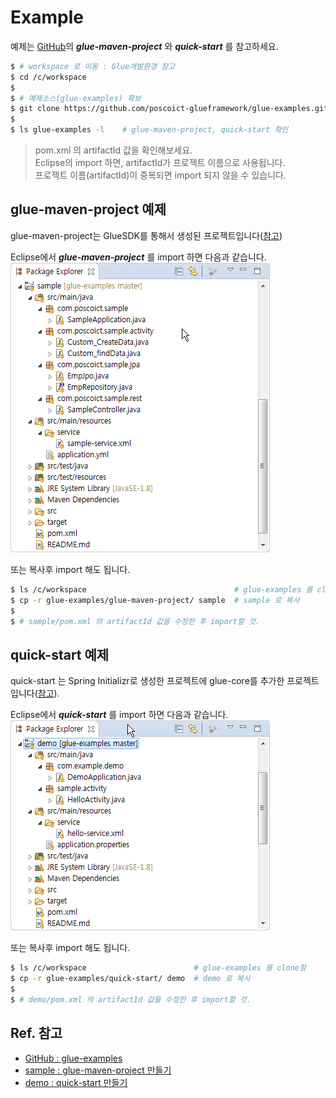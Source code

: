 # Example

예제는 [GitHub](https://github.com/poscoict-glueframework/glue-examples)의 
***glue-maven-project*** 와 ***quick-start*** 를 참고하세요.
```bash
$ # workspace 로 이동 : Glue개발환경 참고
$ cd /c/workspace
$ 
$ # 예제소스(glue-examples) 확보
$ git clone https://github.com/poscoict-glueframework/glue-examples.git
$ 
$ ls glue-examples -l    # glue-maven-project, quick-start 확인
``` 
> pom.xml 의  artifactId 값을 확인해보세요.  
> Eclipse의 import 하면,  artifactId가 프로젝트 이름으로 사용됩니다.  
> 프로젝트 이름(artifactId)이 중복되면 import 되지 않을 수 있습니다.  

## glue-maven-project 예제

glue-maven-project는 GlueSDK를 통해서 생성된 프로젝트입니다([참고](https://poscoict-glueframework.github.io/5.1/docs/create-project.html))

Eclipse에서 ***glue-maven-project*** 를 import 하면 다음과 같습니다.
![Image](../images/example-glue-maven-project.png)

또는 복사후 import 해도 됩니다. 
```bash
$ ls /c/workspace                                 # glue-examples 를 clone함
$ cp -r glue-examples/glue-maven-project/ sample  # sample 로 복사
$ 
$ # sample/pom.xml 의 artifactId 값을 수정한 후 import할 것.
```

## quick-start 예제

quick-start 는 Spring Initializr로 생성한 프로젝트에 glue-core를 추가한 프로젝트입니다([참고](https://poscoict-glueframework.github.io/5.1/docs/quick-start.html)). 

Eclipse에서 ***quick-start*** 를 import 하면 다음과 같습니다.  
![Image](../images/example-quick-start.png)

또는 복사후 import 해도 됩니다. 
```bash
$ ls /c/workspace                        # glue-examples 를 clone함
$ cp -r glue-examples/quick-start/ demo  # demo 로 복사
$ 
$ # demo/pom.xml 의 artifactId 값을 수정한 후 import할 것.
```

## Ref. 참고

* [GitHub : glue-examples](https://github.com/poscoict-glueframework/glue-examples)
* [sample : glue-maven-project 만들기](https://poscoict-glueframework.github.io/5.1/docs/create-project.html)
* [demo : quick-start 만들기](https://poscoict-glueframework.github.io/5.1/docs/quick-start.html)